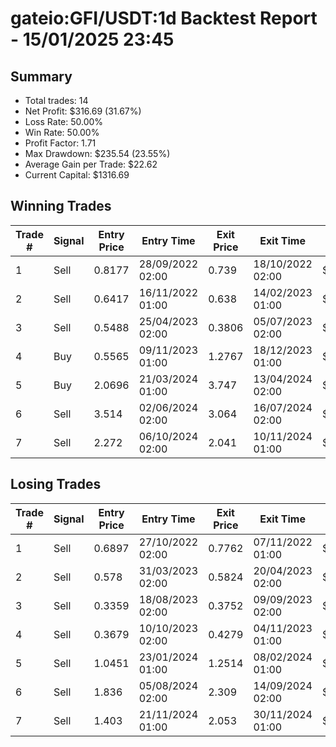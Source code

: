 # gateio:GFI/USDT:1d Backtest Report - 15/01/2025 23:45
## Summary

- Total trades: 14
- Net Profit: $316.69 (31.67%)
- Loss Rate: 50.00%
- Win Rate: 50.00%
- Profit Factor: 1.71
- Max Drawdown: $235.54 (23.55%)
- Average Gain per Trade: $22.62
- Current Capital: $1316.69

## Winning Trades

| Trade # | Signal | Entry Price | Entry Time | Exit Price | Exit Time | Gain |
|---------|--------|-------------|------------|------------|-----------|------|
| 1 | Sell | 0.8177 | 28/09/2022 02:00 | 0.739 | 18/10/2022 02:00 | $24.06 |
| 2 | Sell | 0.6417 | 16/11/2022 01:00 | 0.638 | 14/02/2023 01:00 | $1.43 |
| 3 | Sell | 0.5488 | 25/04/2023 02:00 | 0.3806 | 05/07/2023 02:00 | $75.97 |
| 4 | Buy | 0.5565 | 09/11/2023 01:00 | 1.2767 | 18/12/2023 01:00 | $321.60 |
| 5 | Buy | 2.0696 | 21/03/2024 01:00 | 3.747 | 13/04/2024 02:00 | $253.41 |
| 6 | Sell | 3.514 | 02/06/2024 02:00 | 3.064 | 16/07/2024 02:00 | $48.15 |
| 7 | Sell | 2.272 | 06/10/2024 02:00 | 2.041 | 10/11/2024 01:00 | $36.91 |


## Losing Trades

| Trade # | Signal | Entry Price | Entry Time | Exit Price | Exit Time | Loss |
|---------|--------|-------------|------------|------------|-----------|------|
| 1 | Sell | 0.6897 | 27/10/2022 02:00 | 0.7762 | 07/11/2022 01:00 | $32.11 |
| 2 | Sell | 0.578 | 31/03/2023 02:00 | 0.5824 | 20/04/2023 02:00 | $1.89 |
| 3 | Sell | 0.3359 | 18/08/2023 02:00 | 0.3752 | 09/09/2023 02:00 | $31.22 |
| 4 | Sell | 0.3679 | 10/10/2023 02:00 | 0.4279 | 04/11/2023 01:00 | $42.25 |
| 5 | Sell | 1.0451 | 23/01/2024 01:00 | 1.2514 | 08/02/2024 01:00 | $64.92 |
| 6 | Sell | 1.836 | 05/08/2024 02:00 | 2.309 | 14/09/2024 02:00 | $99.97 |
| 7 | Sell | 1.403 | 21/11/2024 01:00 | 2.053 | 30/11/2024 01:00 | $172.48 |
